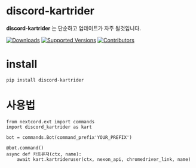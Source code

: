 # discord-kartrider

**discord-kartrider** 는 단순하고 업데이트가 자주 될것입니다.

[![Downloads](https://static.pepy.tech/badge/discord_kartrider/month)](https://pepy.tech/project/discord_kartrider)
[![Supported Versions](https://img.shields.io/pypi/pyversions/discord_kartrider.svg)](https://pypi.org/project/discord_kartrider)
[![Contributors](https://img.shields.io/github/contributors/psf/discord_kartrider.svg)](https://github.com/chunjoonseo541/discord-kartrider/graphs/contributors)

# install
```
pip install discord-kartrider
```

# 사용법
```
from nextcord.ext import commands
import discord_kartrider as kart

bot = commands.Bot(command_prefix'YOUR_PREFIX')

@bot.command()
async def 카트유저(ctx, name):
    await kart.kartrideruser(ctx, nexon_api, chromedriver_link, name)
```